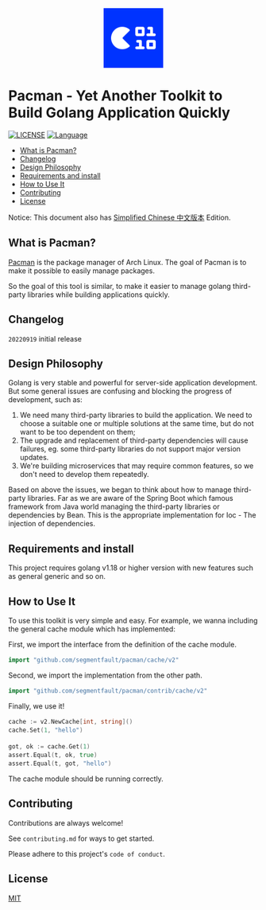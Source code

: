 <center>
  <img src="docs/logo.png" alt="drawing" width="120" align="center" />
</center>

# Pacman - Yet Another Toolkit to Build Golang Application Quickly

[![LICENSE](https://img.shields.io/badge/License-MIT-green)](https://github.com/segmentfault/pacmam/blob/master/LICENSE)
[![Language](https://img.shields.io/badge/Language-Go-blue.svg)](https://golang.org/)

<!-- TOC depthfrom:2 orderedlist:false -->

- [What is Pacman?](#what-is-pacman)
- [Changelog](#changelog)
- [Design Philosophy](#design-philosophy)
- [Requirements and install](#requirements-and-install)
- [How to Use It](#how-to-use-it)
- [Contributing](#contributing)
- [License](#license)

<!-- /TOC -->

Notice: This document also has [Simplified Chinese 中文版本](README_CN.md) Edition.

## What is Pacman?

[Pacman](https://wiki.archlinux.org/title/Pacman) is the package manager of Arch Linux. The goal of Pacman is to make it possible to easily manage packages.

So the goal of this tool is similar, to make it easier to manage golang third-party libraries while building applications quickly.

## Changelog

`20220919` initial release

## Design Philosophy

Golang is very stable and powerful for server-side application development. But some general issues are confusing and blocking the progress of development, such as:

1. We need many third-party libraries to build the application. We need to choose a suitable one or multiple solutions at the same time, but do not want to be too dependent on them;
2. The upgrade and replacement of third-party dependencies will cause failures, eg. some third-party libraries do not support major version updates.
3. We're building microservices that may require common features, so we don't need to develop them repeatedly.

Based on above the issues, we began to think about how to manage third-party libraries. Far as we are aware of the Spring Boot which famous framework from Java world managing the third-party libraries or dependencies by Bean. This is the appropriate implementation for Ioc - The injection of dependencies.

## Requirements and install

This project requires golang v1.18 or higher version with new features such as general generic and so on.

## How to Use It

To use this toolkit is very simple and easy. For example, we wanna including the general cache module which has implemented:

First, we import the interface from the definition of the cache module.

```go
import "github.com/segmentfault/pacman/cache/v2"
```

Second, we import the implementation from the other path.

```go
import "github.com/segmentfault/pacman/contrib/cache/v2"
```

Finally, we use it!

```go
cache := v2.NewCache[int, string]()
cache.Set(1, "hello")

got, ok := cache.Get(1)
assert.Equal(t, ok, true)
assert.Equal(t, got, "hello")
```

The cache module should be running correctly.

## Contributing

Contributions are always welcome!

See `contributing.md` for ways to get started.

Please adhere to this project's `code of conduct`.

## License

[MIT](https://github.com/segmentfault/pacmam/blob/master/LICENSE)
